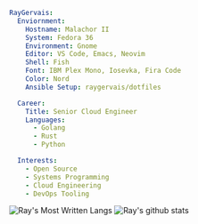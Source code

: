 <!--
**raygervais/raygervais** is a ✨ _special_ ✨ repository because its `README.md` (this file) appears on your GitHub profile.

Here are some ideas to get you started:

- 🔭 I’m currently working on ...
- 🌱 I’m currently learning ...
- 👯 I’m looking to collaborate on ...
- 🤔 I’m looking for help with ...
- 💬 Ask me about ...
- 📫 How to reach me: ...
- 😄 Pronouns: ...
- ⚡ Fun fact: ...
-->

```yaml
RayGervais:
  Enviornment:
    Hostname: Malachor II
    System: Fedora 36
    Environment: Gnome
    Editor: VS Code, Emacs, Neovim
    Shell: Fish
    Font: IBM Plex Mono, Iosevka, Fira Code
    Color: Nord
    Ansible Setup: raygervais/dotfiles

  Career:
    Title: Senior Cloud Engineer
    Languages:
      - Golang
      - Rust
      - Python

  Interests:
    - Open Source
    - Systems Programming
    - Cloud Engineering
    - DevOps Tooling
```

![Ray's Most Written Langs](https://github-readme-stats.vercel.app/api/top-langs/?username=raygervais&hide=html,css,js,javascript,python&theme=nord)
![Ray's github stats](https://github-readme-stats.vercel.app/api?username=raygervais&show_icons=true&count_private=true&line_height=40&theme=nord)
